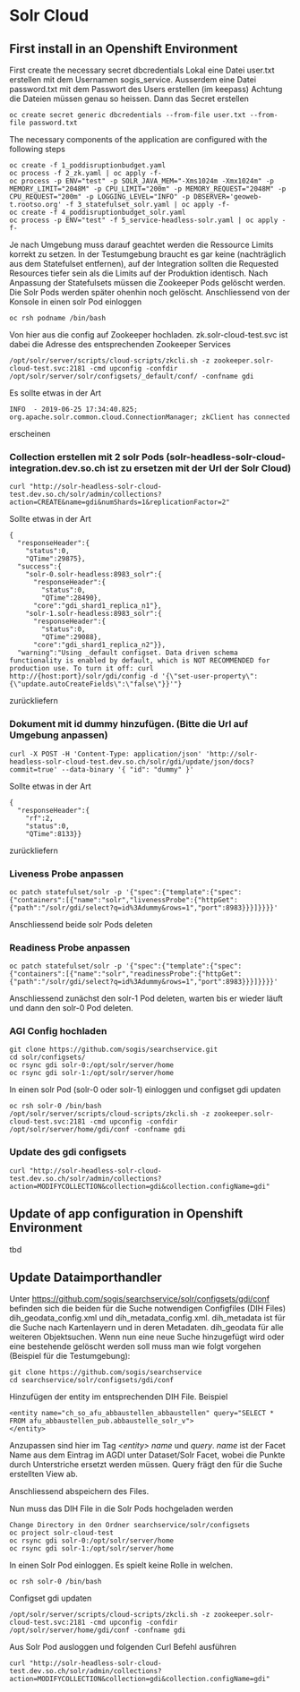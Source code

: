 # Solr Cloud

## First install in an Openshift Environment

First create the necessary secret dbcredentials
Lokal eine Datei user.txt erstellen mit dem Usernamen sogis_service.
Ausserdem eine Datei password.txt mit dem Passwort des Users erstellen (im keepass)
Achtung die Dateien müssen genau so heissen.
Dann das Secret erstellen
```
oc create secret generic dbcredentials --from-file user.txt --from-file password.txt
```
The necessary components of the application are configured with the following steps
```
oc create -f 1_poddisruptionbudget.yaml
oc process -f 2_zk.yaml | oc apply -f-
oc process -p ENV="test" -p SOLR_JAVA_MEM="-Xms1024m -Xmx1024m" -p MEMORY_LIMIT="2048M" -p CPU_LIMIT="200m" -p MEMORY_REQUEST="2048M" -p CPU_REQUEST="200m" -p LOGGING_LEVEL="INFO" -p DBSERVER='geoweb-t.rootso.org' -f 3_statefulset_solr.yaml | oc apply -f-
oc create -f 4_poddisruptionbudget_solr.yaml
oc process -p ENV="test" -f 5_service-headless-solr.yaml | oc apply -f-
```
Je nach Umgebung muss darauf geachtet werden die Ressource Limits korrekt zu setzen. In der Testumgebung braucht es gar keine (nachträglich aus dem Statefulset entfernen), auf der Integration sollten die Requested Resources tiefer sein als die Limits auf der Produktion identisch. Nach Anpassung der Statefulsets müssen die Zookeeper Pods gelöscht werden. Die Solr Pods werden später ohenhin noch gelöscht.
Anschliessend von der Konsole in einen solr Pod einloggen
```
oc rsh podname /bin/bash
```
Von hier aus die config auf Zookeeper hochladen. zk.solr-cloud-test.svc ist dabei die Adresse des entsprechenden Zookeeper Services
```
/opt/solr/server/scripts/cloud-scripts/zkcli.sh -z zookeeper.solr-cloud-test.svc:2181 -cmd upconfig -confdir /opt/solr/server/solr/configsets/_default/conf/ -confname gdi
```
Es sollte etwas in der Art
```
INFO  - 2019-06-25 17:34:40.825; org.apache.solr.common.cloud.ConnectionManager; zkClient has connected
```
erscheinen
### Collection erstellen mit 2 solr Pods (solr-headless-solr-cloud-integration.dev.so.ch ist zu ersetzen mit der Url der Solr Cloud)
```
curl "http://solr-headless-solr-cloud-test.dev.so.ch/solr/admin/collections?action=CREATE&name=gdi&numShards=1&replicationFactor=2"
```
Sollte etwas in der Art 
```
{
  "responseHeader":{
    "status":0,
    "QTime":29875},
  "success":{
    "solr-0.solr-headless:8983_solr":{
      "responseHeader":{
        "status":0,
        "QTime":28490},
      "core":"gdi_shard1_replica_n1"},
    "solr-1.solr-headless:8983_solr":{
      "responseHeader":{
        "status":0,
        "QTime":29088},
      "core":"gdi_shard1_replica_n2"}},
  "warning":"Using _default configset. Data driven schema functionality is enabled by default, which is NOT RECOMMENDED for production use. To turn it off: curl http://{host:port}/solr/gdi/config -d '{\"set-user-property\": {\"update.autoCreateFields\":\"false\"}}'"}
```
zurückliefern

### Dokument mit id dummy hinzufügen. (Bitte die Url auf Umgebung anpassen)
```
curl -X POST -H 'Content-Type: application/json' 'http://solr-headless-solr-cloud-test.dev.so.ch/solr/gdi/update/json/docs?commit=true' --data-binary '{ "id": "dummy" }'
```
Sollte etwas in der Art
```
{
  "responseHeader":{
    "rf":2,
    "status":0,
    "QTime":8133}}
```
zurückliefern

### Liveness Probe anpassen
```
oc patch statefulset/solr -p '{"spec":{"template":{"spec":{"containers":[{"name":"solr","livenessProbe":{"httpGet":{"path":"/solr/gdi/select?q=id%3Adummy&rows=1","port":8983}}}]}}}}'
```
Anschliessend beide solr Pods deleten
### Readiness Probe anpassen
```
oc patch statefulset/solr -p '{"spec":{"template":{"spec":{"containers":[{"name":"solr","readinessProbe":{"httpGet":{"path":"/solr/gdi/select?q=id%3Adummy&rows=1","port":8983}}}]}}}}'
```
Anschliessend zunächst den solr-1 Pod deleten, warten bis er wieder läuft und dann den solr-0 Pod deleten.

### AGI Config hochladen
```
git clone https://github.com/sogis/searchservice.git
cd solr/configsets/
oc rsync gdi solr-0:/opt/solr/server/home
oc rsync gdi solr-1:/opt/solr/server/home
```
In einen solr Pod (solr-0 oder solr-1) einloggen und configset gdi updaten
```
oc rsh solr-0 /bin/bash
/opt/solr/server/scripts/cloud-scripts/zkcli.sh -z zookeeper.solr-cloud-test.svc:2181 -cmd upconfig -confdir /opt/solr/server/home/gdi/conf -confname gdi
```
### Update des gdi configsets
```
curl "http://solr-headless-solr-cloud-test.dev.so.ch/solr/admin/collections?action=MODIFYCOLLECTION&collection=gdi&collection.configName=gdi"
```

## Update of app configuration in Openshift Environment

tbd

## Update Dataimporthandler

Unter https://github.com/sogis/searchservice/solr/configsets/gdi/conf befinden sich die beiden für die Suche notwendigen Configfiles (DIH Files) dih_geodata_config.xml und dih_metadata_config.xml. dih_metadata ist für die Suche nach Kartenlayern und in deren Metadaten. dih_geodata für alle weiteren Objektsuchen. Wenn nun eine neue Suche hinzugefügt wird oder eine bestehende gelöscht werden soll muss man wie folgt vorgehen (Beispiel für die Testumgebung):

```
git clone https://github.com/sogis/searchservice
cd searchservice/solr/configsets/gdi/conf
```

Hinzufügen der entity im entsprechenden DIH File. Beispiel 
```
<entity name="ch_so_afu_abbaustellen_abbaustellen" query="SELECT * FROM afu_abbaustellen_pub.abbaustelle_solr_v">
</entity>
```

Anzupassen sind hier im Tag *\<entity\>* *name* und *query*. *name* ist der Facet Name aus dem Eintrag im AGDI unter Dataset/Solr Facet, wobei die Punkte durch Unterstriche ersetzt werden müssen. Query frägt den für die Suche erstellten View ab.

Anschliessend abspeichern des Files. 

Nun muss das DIH File in die Solr Pods hochgeladen werden
```
Change Directory in den Ordner searchservice/solr/configsets 
oc project solr-cloud-test
oc rsync gdi solr-0:/opt/solr/server/home
oc rsync gdi solr-1:/opt/solr/server/home
```

In einen Solr Pod einloggen. Es spielt keine Rolle in welchen.

```
oc rsh solr-0 /bin/bash
```

Configset gdi updaten

```
/opt/solr/server/scripts/cloud-scripts/zkcli.sh -z zookeeper.solr-cloud-test.svc:2181 -cmd upconfig -confdir /opt/solr/server/home/gdi/conf -confname gdi
```

Aus Solr Pod ausloggen und folgenden Curl Befehl ausführen

```
curl "http://solr-headless-solr-cloud-test.dev.so.ch/solr/admin/collections?action=MODIFYCOLLECTION&collection=gdi&collection.configName=gdi"
```
